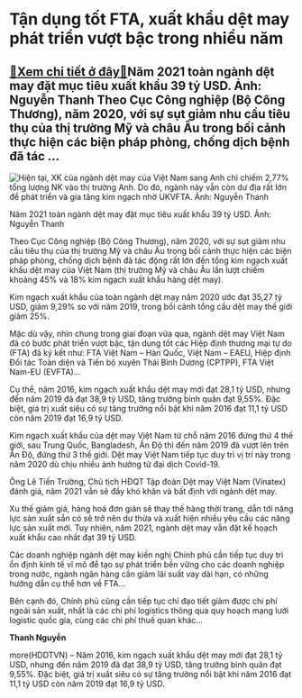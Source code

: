 Tận dụng tốt FTA, xuất khẩu dệt may phát triển vượt bậc trong nhiều năm
=======================================================================

[:gift:Xem chi tiết ở đây:gift:](https://hddtvn.com/tan-dung-tot-fta-xuat-khau-det-may-phat-trien-vuot-bac-trong-nhieu-nam/)Năm 2021 toàn ngành dệt may đặt mục tiêu xuất khẩu 39 tỷ USD. Ảnh: Nguyễn Thanh Theo Cục Công nghiệp (Bộ Công Thương), năm 2020, với sự sụt giảm nhu cầu tiêu thụ của thị trường Mỹ và châu Âu trong bối cảnh thực hiện các biện pháp phòng, chống dịch bệnh đã tác …
---------------------------------------------------------------------------------------------------------------------------------------------------------------------------------------------------------------------------------------------------------------------





![Hiện tại, XK của ngành dệt may của Việt Nam sang Anh chỉ chiếm 2,77% tổng lượng NK vào thị trường Anh. Do đó, ngành này vẫn còn dư địa rất lớn để phát triển và gia tăng kim ngạch nhờ UKVFTA. 	Ảnh: Nguyễn Thanh](https://hddtvn.com/wp-content/uploads/2021/01/2722_7-4412_dYt_may.jpg "Hiện tại, XK của ngành dệt may của Việt Nam sang Anh chỉ chiếm 2,77% tổng lượng NK vào thị trường Anh. Do đó, ngành này vẫn còn dư địa rất lớn để phát triển và gia tăng kim ngạch nhờ UKVFTA. 	Ảnh: Nguyễn Thanh")


Năm 2021 toàn ngành dệt may đặt mục tiêu xuất khẩu 39 tỷ USD. Ảnh: Nguyễn Thanh



Theo Cục Công nghiệp (Bộ Công Thương), năm 2020, với sự sụt giảm nhu cầu tiêu thụ của thị trường Mỹ và châu Âu trong bối cảnh thực hiện các biện pháp phòng, chống dịch bệnh đã tác động rất lớn đến tổng kim ngạch xuất khẩu dệt may của Việt Nam (thị trường Mỹ và châu Âu lần lượt chiếm khoảng 45% và 18% kim ngạch xuất khẩu hàng dệt may).


Kim ngạch xuất khẩu của toàn ngành dệt may năm 2020 ước đạt 35,27 tỷ USD, giảm 9,29% so với năm 2019, trong bối cảnh tổng cầu dệt may thế giới giảm 25%.


Mặc dù vậy, nhìn chung trong giai đoạn vừa qua, ngành dệt may Việt Nam đã có bước phát triển vượt bậc, tận dụng tốt các Hiệp định thương mại tự do (FTA) đã ký kết như: FTA Việt Nam – Hàn Quốc, Việt Nam – EAEU, Hiệp định Đối tác Toàn diện và Tiến bộ xuyên Thái Bình Dương (CPTPP), FTA Việt Nam-EU (EVFTA)…


Cụ thể, năm 2016, kim ngạch xuất khẩu dệt may mới đạt 28,1 tỷ USD, nhưng đến năm 2019 đã đạt 38,9 tỷ USD, tăng trưởng bình quân đạt 9,55%. Đặc biệt, giá trị xuất siêu có sự tăng trưởng nổi bật khi năm 2016 đạt 11,1 tỷ USD còn năm 2019 đạt 16,9 tỷ USD.


Kim ngạch xuất khẩu của dệt may Việt Nam từ chỗ năm 2016 đứng thứ 4 thế giới, sau Trung Quốc, Bangladesh, Ấn Độ thì đến năm 2019 đã vượt lên trên Ấn Độ, đứng thứ 3 thế giới. Dệt may Việt Nam tiếp tục duy trì vị trí này trong năm 2020 dù chịu nhiều ảnh hưởng từ đại dịch Covid-19.


Ông Lê Tiến Trường, Chủ tịch HĐQT Tập đoàn Dệt may Việt Nam (Vinatex) đánh giá, năm 2021 vẫn sẽ đầy khó khăn và bất định với ngành dệt may.


Xu thế giảm giá, hàng hoá đơn giản sẽ thay thế hàng thời trang, dẫn tới năng lực sản xuất sẵn có sẽ trở nên dư thừa và xuất hiện nhiều yêu cầu các năng lực sản xuất mới. Tuy nhiên, năm 2021, ngành dệt may vẫn đặt kế hoạch xuất khẩu cao nhất đạt 39 tỷ USD.


Các doanh nghiệp ngành dệt may kiến nghị Chính phủ cần tiếp tục duy trì ổn định kinh tế vĩ mô để tạo sự phát triển bền vững cho các doanh nghiệp trong nước, ngành ngân hàng cần giảm lãi suất vay dài hạn, có những hướng dẫn cụ thể hơn về FTA…


Bên cạnh đó, Chính phủ cũng cần tiếp tục chỉ đạo tiết giảm được chi phí ngoài sản xuất, nhất là các chi phí logistics thông qua quy hoạch mạng lưới logistic quốc gia, cùng các chi phí thuế quan khác…




**Thanh Nguyễn**



more(HDDTVN) – Năm 2016, kim ngạch xuất khẩu dệt may mới đạt 28,1 tỷ USD, nhưng đến năm 2019 đã đạt 38,9 tỷ USD, tăng trưởng bình quân đạt 9,55%. Đặc biệt, giá trị xuất siêu có sự tăng trưởng nổi bật khi năm 2016 đạt 11,1 tỷ USD còn năm 2019 đạt 16,9 tỷ USD.

